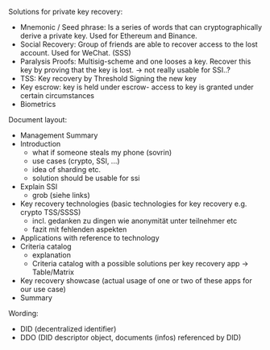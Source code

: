 Solutions for private key recovery:
- Mnemonic / Seed phrase: Is a series of words that can cryptographically derive a private key. Used for Ethereum and Binance.
- Social Recovery: Group of friends are able to recover access to the lost account. Used for WeChat. (SSS)
- Paralysis Proofs: Multisig-scheme and one looses a key. Recover this key by proving that the key is lost. -> not really usable for SSI..?
- TSS: Key recovery by Threshold Signing the new key
- Key escrow: key is held under escrow- access to key is granted under certain circumstances
- Biometrics

Document layout:
- Management Summary
- Introduction
  * what if someone steals my phone (sovrin)
  * use cases (crypto, SSI, ...)
  * idea of sharding etc.
  * solution should be usable for ssi
- Explain SSI
  * grob (siehe links)
- Key recovery technologies (basic technologies for key recovery e.g. crypto TSS/SSSS)
  * incl. gedanken zu dingen wie anonymität unter teilnehmer etc
  * fazit mit fehlenden aspekten
- Applications with reference to technology
- Criteria catalog
  * explanation
  * Criteria catalog with a possible solutions per key recovery app -> Table/Matrix
- Key recovery showcase (actual usage of one or two of these apps for our use case)
- Summary

Wording:
- DID (decentralized identifier)
- DDO (DID descriptor object, documents (infos) referenced by DID)
